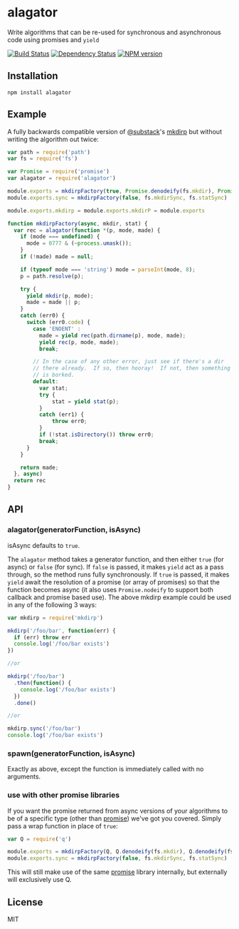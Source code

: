 # alagator

Write algorithms that can be re-used for synchronous and asynchronous code using promises and `yield`

[![Build Status](https://travis-ci.org/ForbesLindesay/alagator.png?branch=master)](https://travis-ci.org/ForbesLindesay/alagator)
[![Dependency Status](https://gemnasium.com/ForbesLindesay/alagator.png)](https://gemnasium.com/ForbesLindesay/alagator)
[![NPM version](https://badge.fury.io/js/alagator.png)](http://badge.fury.io/js/alagator)

## Installation

    npm install alagator

## Example

A fully backwards compatible version of [@substack](https://github.com/substack)'s [mkdirp](https://github.com/substack/node-mkdirp/blob/master/index.js) but without writing the algorithm out twice:

```js
var path = require('path')
var fs = require('fs')

var Promise = require('promise')
var alagator = require('alagator')

module.exports = mkdirpFactory(true, Promise.denodeify(fs.mkdir), Promise.denodeify(fs.stat))
module.exports.sync = mkdirpFactory(false, fs.mkdirSync, fs.statSync)

module.exports.mkdirp = module.exports.mkdirP = module.exports

function mkdirpFactory(async, mkdir, stat) {
  var rec = alagator(function *(p, mode, made) {
    if (mode === undefined) {
      mode = 0777 & (~process.umask());
    }
    if (!made) made = null;

    if (typeof mode === 'string') mode = parseInt(mode, 8);
    p = path.resolve(p);

    try {
      yield mkdir(p, mode);
      made = made || p;
    }
    catch (err0) {
      switch (err0.code) {
        case 'ENOENT' :
          made = yield rec(path.dirname(p), mode, made);
          yield rec(p, mode, made);
          break;

        // In the case of any other error, just see if there's a dir
        // there already.  If so, then hooray!  If not, then something
        // is borked.
        default:
          var stat;
          try {
              stat = yield stat(p);
          }
          catch (err1) {
              throw err0;
          }
          if (!stat.isDirectory()) throw err0;
          break;
      }
    }

    return made;
  }, async)
  return rec
}
```

## API

### alagator(generatorFunction, isAsync)

isAsync defaults to `true`.

The `alagator` method takes a generator function, and then either `true` (for async) or `false` (for sync).  If `false` is passed, it makes `yield` act as a pass through, so the method runs fully synchronously.  If `true` is passed, it makes `yield` await the resolution of a promise (or array of promises) so that the function becomes async (it also uses `Promise.nodeify` to support both callback and promise based use).  The above mkdirp example could be used in any of the following 3 ways:

```js
var mkdirp = require('mkdirp')

mkdirp('/foo/bar', function(err) {
  if (err) throw err
  console.log('/foo/bar exists')
})

//or

mkdirp('/foo/bar')
  .then(function() {
    console.log('/foo/bar exists')
  })
  .done()

//or

mkdirp.sync('/foo/bar')
console.log('/foo/bar exists')
```

### spawn(generatorFunction, isAsync)

Exactly as above, except the function is immediately called with no arguments.


### use with other promise libraries

If you want the promise returned from async versions of your algorithms to be of a specific type (other than [promise](https://github.com/then/promise)) we've got you covered.  Simply pass a wrap function in place of `true`:

```js
var Q = require('q')

module.exports = mkdirpFactory(Q, Q.denodeify(fs.mkdir), Q.denodeify(fs.stat))
module.exports.sync = mkdirpFactory(false, fs.mkdirSync, fs.statSync)
```

This will still make use of the same [promise](https://github.com/then/promise) library internally, but externally will exclusively use Q.

## License

  MIT